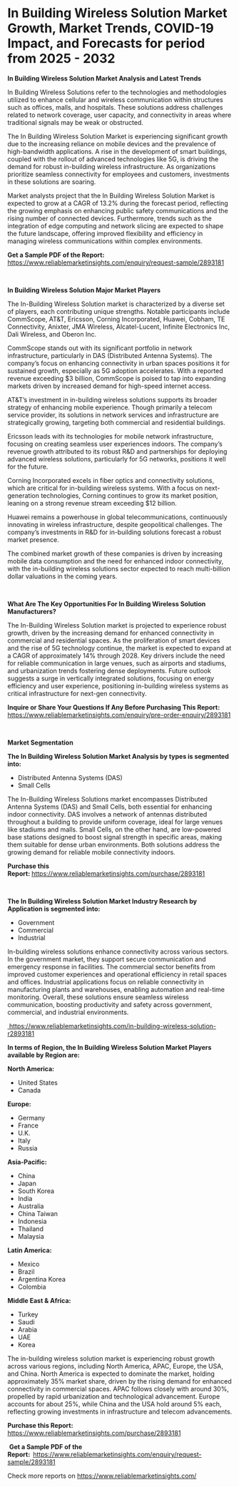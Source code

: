 <p><h1>In Building Wireless Solution Market Growth, Market Trends, COVID-19 Impact, and Forecasts for period from 2025 - 2032</h1></p><p><strong>In Building Wireless Solution Market Analysis and Latest Trends</strong></p>
<p><p>In Building Wireless Solutions refer to the technologies and methodologies utilized to enhance cellular and wireless communication within structures such as offices, malls, and hospitals. These solutions address challenges related to network coverage, user capacity, and connectivity in areas where traditional signals may be weak or obstructed.</p><p>The In Building Wireless Solution Market is experiencing significant growth due to the increasing reliance on mobile devices and the prevalence of high-bandwidth applications. A rise in the development of smart buildings, coupled with the rollout of advanced technologies like 5G, is driving the demand for robust in-building wireless infrastructure. As organizations prioritize seamless connectivity for employees and customers, investments in these solutions are soaring.</p><p>Market analysts project that the In Building Wireless Solution Market is expected to grow at a CAGR of 13.2% during the forecast period, reflecting the growing emphasis on enhancing public safety communications and the rising number of connected devices. Furthermore, trends such as the integration of edge computing and network slicing are expected to shape the future landscape, offering improved flexibility and efficiency in managing wireless communications within complex environments.</p></p>
<p><strong>Get a Sample PDF of the Report:&nbsp;</strong> <a href="https://www.reliablemarketinsights.com/enquiry/request-sample/2893181?utm_campaign=3295&utm_medium=2&utm_source=Github&utm_content=ia&utm_term=15032025&utm_id=in-building-wireless-solution">https://www.reliablemarketinsights.com/enquiry/request-sample/2893181</a></p>
<p>&nbsp;</p>
<p><strong>In Building Wireless Solution Major Market Players</strong></p>
<p><p>The In-Building Wireless Solution market is characterized by a diverse set of players, each contributing unique strengths. Notable participants include CommScope, AT&T, Ericsson, Corning Incorporated, Huawei, Cobham, TE Connectivity, Anixter, JMA Wireless, Alcatel-Lucent, Infinite Electronics Inc, Dali Wireless, and Oberon Inc.</p><p>CommScope stands out with its significant portfolio in network infrastructure, particularly in DAS (Distributed Antenna Systems). The company’s focus on enhancing connectivity in urban spaces positions it for sustained growth, especially as 5G adoption accelerates. With a reported revenue exceeding $3 billion, CommScope is poised to tap into expanding markets driven by increased demand for high-speed internet access.</p><p>AT&T’s investment in in-building wireless solutions supports its broader strategy of enhancing mobile experience. Though primarily a telecom service provider, its solutions in network services and infrastructure are strategically growing, targeting both commercial and residential buildings. </p><p>Ericsson leads with its technologies for mobile network infrastructure, focusing on creating seamless user experiences indoors. The company’s revenue growth attributed to its robust R&D and partnerships for deploying advanced wireless solutions, particularly for 5G networks, positions it well for the future.</p><p>Corning Incorporated excels in fiber optics and connectivity solutions, which are critical for in-building wireless systems. With a focus on next-generation technologies, Corning continues to grow its market position, leaning on a strong revenue stream exceeding $12 billion.</p><p>Huawei remains a powerhouse in global telecommunications, continuously innovating in wireless infrastructure, despite geopolitical challenges. The company’s investments in R&D for in-building solutions forecast a robust market presence.</p><p>The combined market growth of these companies is driven by increasing mobile data consumption and the need for enhanced indoor connectivity, with the in-building wireless solutions sector expected to reach multi-billion dollar valuations in the coming years.</p></p>
<p>&nbsp;</p>
<p><strong>What Are The Key Opportunities For In Building Wireless Solution Manufacturers?</strong></p>
<p><p>The In-Building Wireless Solution market is projected to experience robust growth, driven by the increasing demand for enhanced connectivity in commercial and residential spaces. As the proliferation of smart devices and the rise of 5G technology continue, the market is expected to expand at a CAGR of approximately 14% through 2028. Key drivers include the need for reliable communication in large venues, such as airports and stadiums, and urbanization trends fostering dense deployments. Future outlook suggests a surge in vertically integrated solutions, focusing on energy efficiency and user experience, positioning in-building wireless systems as critical infrastructure for next-gen connectivity.</p></p>
<p><strong>Inquire or Share Your Questions If Any Before Purchasing This Report:</strong> <a href="https://www.reliablemarketinsights.com/enquiry/pre-order-enquiry/2893181?utm_campaign=3295&utm_medium=2&utm_source=Github&utm_content=ia&utm_term=15032025&utm_id=in-building-wireless-solution">https://www.reliablemarketinsights.com/enquiry/pre-order-enquiry/2893181</a></p>
<p>&nbsp;</p>
<p><strong>Market Segmentation</strong></p>
<p><strong>The In Building Wireless Solution Market Analysis by types is segmented into:</strong></p>
<p><ul><li>Distributed Antenna Systems (DAS)</li><li>Small Cells</li></ul></p>
<p><p>The In-Building Wireless Solutions market encompasses Distributed Antenna Systems (DAS) and Small Cells, both essential for enhancing indoor connectivity. DAS involves a network of antennas distributed throughout a building to provide uniform coverage, ideal for large venues like stadiums and malls. Small Cells, on the other hand, are low-powered base stations designed to boost signal strength in specific areas, making them suitable for dense urban environments. Both solutions address the growing demand for reliable mobile connectivity indoors.</p></p>
<p><strong>Purchase this Report:&nbsp;</strong><a href="https://www.reliablemarketinsights.com/purchase/2893181?utm_campaign=3295&utm_medium=2&utm_source=Github&utm_content=ia&utm_term=15032025&utm_id=in-building-wireless-solution">https://www.reliablemarketinsights.com/purchase/2893181</a></p>
<p>&nbsp;</p>
<p><strong>The In Building Wireless Solution Market Industry Research by Application is segmented into:</strong></p>
<p><ul><li>Government</li><li>Commercial</li><li>Industrial</li></ul></p>
<p><p>In-building wireless solutions enhance connectivity across various sectors. In the government market, they support secure communication and emergency response in facilities. The commercial sector benefits from improved customer experiences and operational efficiency in retail spaces and offices. Industrial applications focus on reliable connectivity in manufacturing plants and warehouses, enabling automation and real-time monitoring. Overall, these solutions ensure seamless wireless communication, boosting productivity and safety across government, commercial, and industrial environments.</p></p>
<p><a href="https://www.reliablemarketinsights.com/in-building-wireless-solution-r2893181?utm_campaign=3295&utm_medium=2&utm_source=Github&utm_content=ia&utm_term=15032025&utm_id=in-building-wireless-solution">&nbsp;https://www.reliablemarketinsights.com/in-building-wireless-solution-r2893181</a></p>
<p><strong>In terms of Region, the In Building Wireless Solution Market Players available by Region are:</strong></p>
<p>
    <p> <strong> North America: </strong>
        <ul>
            <li>United States</li>
            <li>Canada</li>
        </ul>
        </p> 
    <p> <strong> Europe: </strong>
        <ul>
            <li>Germany</li>
            <li>France</li>
            <li>U.K.</li>
            <li>Italy</li>
            <li>Russia</li>
        </ul>
        </p> 
    <p> <strong> Asia-Pacific: </strong>
        <ul>
            <li>China</li>
            <li>Japan</li>
            <li>South Korea</li>
            <li>India</li>
            <li>Australia</li>
            <li>China Taiwan</li>
            <li>Indonesia</li>
            <li>Thailand</li>
            <li>Malaysia</li>
        </ul>
        </p> 
    <p> <strong> Latin America: </strong>
        <ul>
            <li>Mexico</li>
            <li>Brazil</li>
            <li>Argentina Korea</li>
            <li>Colombia</li>
        </ul>
        </p> 
    <p> <strong> Middle East & Africa: </strong>
        <ul>
            <li>Turkey</li>
            <li>Saudi</li>
            <li>Arabia</li>
            <li>UAE</li>
            <li>Korea</li>
        </ul>
    </p>
    </p>
<p><p>The in-building wireless solution market is experiencing robust growth across various regions, including North America, APAC, Europe, the USA, and China. North America is expected to dominate the market, holding approximately 35% market share, driven by the rising demand for enhanced connectivity in commercial spaces. APAC follows closely with around 30%, propelled by rapid urbanization and technological advancement. Europe accounts for about 25%, while China and the USA hold around 5% each, reflecting growing investments in infrastructure and telecom advancements.</p></p>
<p><strong>Purchase this Report: </strong><a href="https://www.reliablemarketinsights.com/purchase/2893181?utm_campaign=3295&utm_medium=2&utm_source=Github&utm_content=ia&utm_term=15032025&utm_id=in-building-wireless-solution">https://www.reliablemarketinsights.com/purchase/2893181</a></p>
<p>&nbsp;<strong>Get a Sample PDF of the Report:&nbsp;&nbsp;</strong><a href="https://www.reliablemarketinsights.com/enquiry/request-sample/2893181?utm_campaign=3295&utm_medium=2&utm_source=Github&utm_content=ia&utm_term=15032025&utm_id=in-building-wireless-solution">https://www.reliablemarketinsights.com/enquiry/request-sample/2893181</a></p>
<p><strong></strong></p>
<p>Check more reports on <a href="https://www.reliablemarketinsights.com/?utm_campaign=3295&utm_medium=2&utm_source=Github&utm_content=ia&utm_term=15032025&utm_id=in-building-wireless-solution">https://www.reliablemarketinsights.com/</a></p>